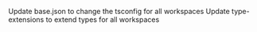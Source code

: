 Update base.json to change the tsconfig for all workspaces
Update type-extensions to extend types for all workspaces
